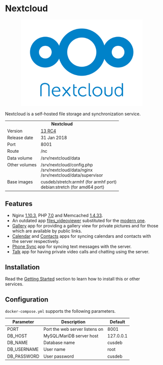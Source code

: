 # Nextcloud

<p align="center">
    <img src="logo.png" width="400">
</p>

Nextcloud is a self-hosted file storage and synchronization service.

<table>
  <tr>
    <td align="center" colspan="2"><b>Nextcloud</b></td>
  </tr>
  <tr>
    <td>Version</td>
    <td><a href="https://github.com/nextcloud/server/pull/8127">13 RC4</a></td>
  </tr>
  <tr>
    <td>Release date</td>
    <td>31 Jan 2018</td>
  </tr>
  <tr>
    <td>Port</td>
    <td>8001</td>
  </tr>
  <tr>
    <td>Route</td>
    <td>/nc</td>
  </tr>
  <tr>
    <td>Data volume</td>
    <td>/srv/nextcloud/data</td>
  </tr>
  <tr>
    <td valign="top">Other volumes</td>
    <td>
        /srv/nextcloud/config.php<br>
        /srv/nextcloud/data/nginx<br>
        /srv/nextcloud/data/supervisor<br>
    </td>
  </tr>
  <tr>
    <td valign="top">Base images</td>
    <td>
        cusdeb/stretch:armhf (for armhf port)<br>
        debian:stretch (for amd64 port)
    </td>
  </tr>
</table>

## Features

* Nginx [1.10.3](https://www.nginx.com/blog/nginx-1-10-1-11-released/), PHP [7.0](http://php.net/archive/2015.php#id2015-12-03-1) and Memcached [1.4.33](https://github.com/memcached/memcached/wiki/ReleaseNotes1433).
* An outdated app [files_videoviewer](https://github.com/nextcloud/apps/tree/stable13/files_videoviewer) substituted for the [modern one](https://github.com/nextcloud/files_videoplayer).
* [Gallery](https://github.com/nextcloud/gallery) app for providing a gallery view for private pictures and for those which are available by public links.
* [Calendar](https://apps.nextcloud.com/apps/calendar) and [Contacts](https://apps.nextcloud.com/apps/contacts) apps for syncing calendars and contacts with the server respectively.
* [Phone Sync](https://apps.nextcloud.com/apps/ocsms) app for syncing text messages with the server.
* [Talk](https://apps.nextcloud.com/apps/spreed) app for having private video calls and chatting using the server.

## Installation

Read the [Getting Started](https://github.com/tolstoyevsky/mmb#getting-started) section to learn how to install this or other services.

## Configuration

`docker-compose.yml` supports the following parameters.

| Parameter | Description | Default |
| --- | --- | --- |
| PORT        | Port the web server listens on | 8001      |
| DB_HOST     | MySQL/MariDB server host       | 127.0.0.1 |
| DB_NAME     | Database name                  | cusdeb    |
| DB_USERNAME | User name                      | root      |
| DB_PASSWORD | User password                  | cusdeb    |
